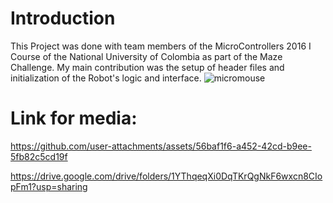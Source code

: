 # Introduction
This Project was done with team members of the MicroControllers 2016 I Course of the National University of Colombia as part of the Maze Challenge.
My main contribution was the setup of header files and initialization of the Robot's logic and interface.
![micromouse](https://github.com/user-attachments/assets/1b3e669d-9af1-4350-ad68-7d2c92120891)

# Link for media:
https://github.com/user-attachments/assets/56baf1f6-a452-42cd-b9ee-5fb82c5cd19f

https://drive.google.com/drive/folders/1YThqeqXi0DqTKrQgNkF6wxcn8CIopFm1?usp=sharing
